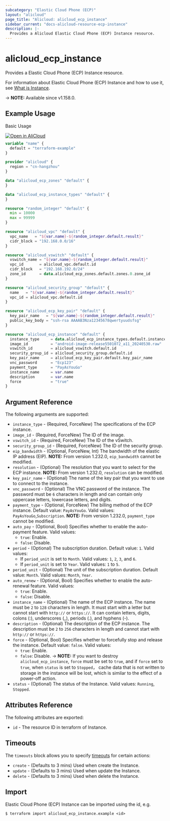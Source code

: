 ```yaml
---
subcategory: "Elastic Cloud Phone (ECP)"
layout: "alicloud"
page_title: "Alicloud: alicloud_ecp_instance"
sidebar_current: "docs-alicloud-resource-ecp-instance"
description: |-
  Provides a Alicloud Elastic Cloud Phone (ECP) Instance resource.
---
```


# alicloud_ecp_instance

Provides a Elastic Cloud Phone (ECP) Instance resource.

For information about Elastic Cloud Phone (ECP) Instance and how to use it, see [What is Instance](https://next.api.aliyun.com/document/cloudphone/2020-12-30/RunInstances).

-> **NOTE:** Available since v1.158.0.

## Example Usage

Basic Usage

<div style="display: block;margin-bottom: 40px;"><div class="oics-button" style="float: right;position: absolute;margin-bottom: 10px;">
  <a href="https://api.aliyun.com/terraform?resource=alicloud_ecp_instance&exampleId=c9a35006-8eb1-424d-2d4c-9bc1b65acae9da3b203f&activeTab=example&spm=docs.r.ecp_instance.0.c9a350068e&intl_lang=EN_US" target="_blank">
    <img alt="Open in AliCloud" src="https://img.alicdn.com/imgextra/i1/O1CN01hjjqXv1uYUlY56FyX_!!6000000006049-55-tps-254-36.svg" style="max-height: 44px; max-width: 100%;">
  </a>
</div></div>

```terraform
variable "name" {
  default = "terraform-example"
}

provider "alicloud" {
  region = "cn-hangzhou"
}

data "alicloud_ecp_zones" "default" {
}

data "alicloud_ecp_instance_types" "default" {
}

resource "random_integer" "default" {
  min = 10000
  max = 99999
}

resource "alicloud_vpc" "default" {
  vpc_name   = "${var.name}-${random_integer.default.result}"
  cidr_block = "192.168.0.0/16"
}

resource "alicloud_vswitch" "default" {
  vswitch_name = "${var.name}-${random_integer.default.result}"
  vpc_id       = alicloud_vpc.default.id
  cidr_block   = "192.168.192.0/24"
  zone_id      = data.alicloud_ecp_zones.default.zones.0.zone_id
}

resource "alicloud_security_group" "default" {
  name   = "${var.name}-${random_integer.default.result}"
  vpc_id = alicloud_vpc.default.id
}

resource "alicloud_ecp_key_pair" "default" {
  key_pair_name   = "${var.name}-${random_integer.default.result}"
  public_key_body = "ssh-rsa AAAAB3Nza12345678qwertyuudsfsg"
}

resource "alicloud_ecp_instance" "default" {
  instance_type     = data.alicloud_ecp_instance_types.default.instance_types.0.instance_type
  image_id          = "android-image-release5501072_a11_20240530.raw"
  vswitch_id        = alicloud_vswitch.default.id
  security_group_id = alicloud_security_group.default.id
  key_pair_name     = alicloud_ecp_key_pair.default.key_pair_name
  vnc_password      = "Ecp123"
  payment_type      = "PayAsYouGo"
  instance_name     = var.name
  description       = var.name
  force             = "true"
}
```

## Argument Reference

The following arguments are supported:

* `instance_type` - (Required, ForceNew) The specifications of the ECP instance.
* `image_id` - (Required, ForceNew) The ID of the image.
* `vswitch_id` - (Required, ForceNew) The ID of the vSwitch.
* `security_group_id` - (Required, ForceNew) The ID of the security group.
* `eip_bandwidth` - (Optional, ForceNew, Int) The bandwidth of the elastic IP address (EIP). **NOTE:** From version 1.232.0, `eip_bandwidth` cannot be modified.
* `resolution` - (Optional) The resolution that you want to select for the ECP instance. **NOTE:** From version 1.232.0, `resolution` can be modified.
* `key_pair_name` - (Optional) The name of the key pair that you want to use to connect to the instance.
* `vnc_password` - (Optional) The VNC password of the instance. The password must be `6` characters in length and can contain only uppercase letters, lowercase letters, and digits.
* `payment_type` - (Optional, ForceNew) The billing method of the ECP instance. Default value: `PayAsYouGo`. Valid values: `PayAsYouGo`,`Subscription`. **NOTE:** From version 1.232.0, `payment_type` cannot be modified.
* `auto_pay` - (Optional, Bool) Specifies whether to enable the auto-payment feature. Valid values:
  - `true`: Enable.
  - `false`: Disable.
* `period` - (Optional) The subscription duration. Default value: `1`. Valid values:
  - If `period_unit` is set to `Month`. Valid values: `1`, `2`, `3`, and `6`.
  - If `period_unit` is set to `Year`. Valid values: `1` to `5`.
* `period_unit` - (Optional) The unit of the subscription duration. Default value: `Month`. Valid values: `Month`, `Year`.
* `auto_renew` - (Optional, Bool) Specifies whether to enable the auto-renewal feature. Valid values:
  - `true`: Enable.
  - `false`: Disable.
* `instance_name` - (Optional) The name of the ECP instance. The name must be `2` to `128` characters in length. It must start with a letter but cannot start with `http://` or `https://`. It can contain letters, digits, colons (:), underscores (_), periods (.), and hyphens (-).
* `description` - (Optional) The description of the ECP instance. The description must be `2` to `256` characters in length and cannot start with `http://` or `https://`.
* `force` - (Optional, Bool) Specifies whether to forcefully stop and release the instance. Default value: `false`. Valid values:
  - `true`: Enable.
  - `false`: Disable.
-> **NOTE:** If you want to destroy `alicloud_ecp_instance`, `force` must be set to `true`, and if `force` set to `true`, when `status` is set to `Stopped`， cache data that is not written to storage in the instance will be lost, which is similar to the effect of a power-off action.
* `status` - (Optional) The status of the Instance. Valid values: `Running`, `Stopped`.

## Attributes Reference

The following attributes are exported:

* `id` - The resource ID in terraform of Instance.

## Timeouts

The `timeouts` block allows you to specify [timeouts](https://www.terraform.io/docs/configuration-0-11/resources.html#timeouts) for certain actions:

* `create` - (Defaults to 3 mins) Used when create the Instance.
* `update` - (Defaults to 3 mins) Used when update the Instance.
* `delete` - (Defaults to 3 mins) Used when delete the Instance.

## Import

Elastic Cloud Phone (ECP) Instance can be imported using the id, e.g.

```shell
$ terraform import alicloud_ecp_instance.example <id>
```
